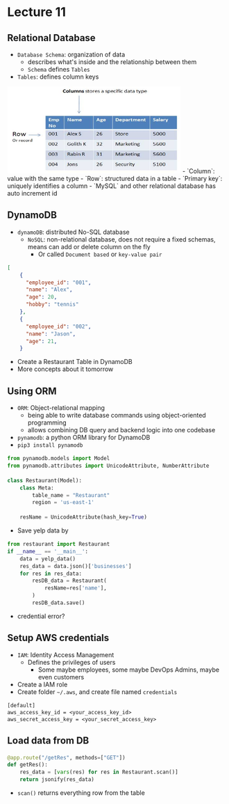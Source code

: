 # Lecture 11

## Relational Database
- `Database Schema`: organization of data
  - describes what's inside and the relationship between them
  - `Schema` defines `Tables`
- `Tables`: defines column keys
<img src="./table.jpg" height=200 width=400>
  - `Column`: value with the same type
  - `Row`: structured data in a table
- `Primary key`: uniquely identifies a column
  - `MySQL` and other relational database has auto increment id

## DynamoDB
- `dynamoDB`: distributed No-SQL database
  - `NoSQL`: non-relational database, does not require a fixed schemas, means can add or delete column on the fly
    - Or called `Document based` or `key-value pair`
```json
[
    {
      "employee_id": "001",
      "name": "Alex",
      "age": 20,
      "hobby": "tennis"
    },
    {
      "employee_id": "002",
      "name": "Jason",
      "age": 21,
    }
```
- Create a Restaurant Table in DynamoDB
- More concepts about it tomorrow

## Using ORM
- `ORM`: Object-relational mapping
  - being able to write database commands using object-oriented programming
  - allows combining DB query and backend logic into one codebase
- `pynamodb`: a python ORM library for DynamoDB
- `pip3 install pynamodb`
```python
from pynamodb.models import Model
from pynamodb.attributes import UnicodeAttribute, NumberAttribute

class Restaurant(Model):
    class Meta:
        table_name = "Restaurant"
        region = 'us-east-1'
    
    resName = UnicodeAttribute(hash_key=True)
```
- Save yelp data by
```python
from restaurant import Restaurant
if __name__ == '__main__':
    data = yelp_data()
    res_data = data.json()['businesses']
    for res in res_data:
        resDB_data = Restaurant(
            resName=res['name'],
        )
        resDB_data.save()
```
- credential error?


## Setup AWS credentials
- `IAM`: Identity Access Management
  - Defines the privileges of users
    - Some maybe employees, some maybe DevOps Admins, maybe even customers
- Create a IAM role
- Create folder `~/.aws`, and create file named `credentials`
```
[default]
aws_access_key_id = <your_access_key_id>
aws_secret_access_key = <your_secret_access_key>
```

## Load data from DB
```python
@app.route("/getRes", methods=["GET"])
def getRes():
    res_data = [vars(res) for res in Restaurant.scan()]
    return jsonify(res_data)
```
- `scan()` returns everything row from the table 
